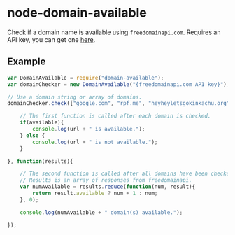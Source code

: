 # node-domain-available
Check if a domain name is available using `freedomainapi.com`.
Requires an API key, you can get one [here](http://freedomainapi.com/).

## Example

```js
var DomainAvailable = require("domain-available");
var domainChecker = new DomainAvailable("{freedomainapi.com API key}");

// Use a domain string or array of domains.
domainChecker.check(["google.com", "rpf.me", "heyheyletsgokinkachu.org"], function(err, url, available, body){

    // The first function is called after each domain is checked.
    if(available){
        console.log(url + " is available.");
    } else {
        console.log(url + " is not available.");
    }

}, function(results){

    // The second function is called after all domains have been checked.
    // Results is an array of responses from freedomainapi.
    var numAvailable = results.reduce(function(num, result){
        return result.available ? num + 1 : num;
    }, 0);

    console.log(numAvailable + " domain(s) available.");

});
```
